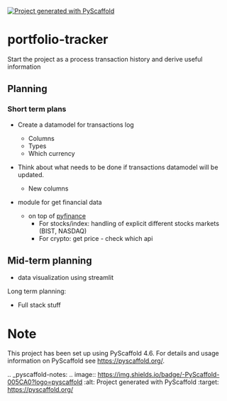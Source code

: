 [![Project generated with PyScaffold](https://img.shields.io/badge/-PyScaffold-005CA0?logo=pyscaffold)](https://pyscaffold.org/)

# portfolio-tracker

Start the project as a process transaction history and derive useful information

## Planning

### Short term plans

- Create a datamodel for transactions log
  - Columns
  - Types
  - Which currency
- Think about what needs to be done if transactions datamodel will be updated.
  - New columns

- module for get financial data
  - on top of [pyfinance](https://pypi.org/project/yfinance/)
    - For stocks/index: handling of explicit different stocks markets (BIST, NASDAQ)
    - For crypto: get price - check which api

## Mid-term planning

- data visualization using streamlit

Long term planning:

- Full stack stuff

# Note

This project has been set up using PyScaffold 4.6. For details and usage
information on PyScaffold see <https://pyscaffold.org/>.

.. _pyscaffold-notes:
.. image:: <https://img.shields.io/badge/-PyScaffold-005CA0?logo=pyscaffold>
    :alt: Project generated with PyScaffold
    :target: <https://pyscaffold.org/>
